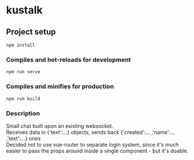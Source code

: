 # kustalk

## Project setup
```
npm install
```

### Compiles and hot-reloads for development
```
npm run serve
```

### Compiles and minifies for production
```
npm run build
```

### Description
Small chat built upon an existing websocket. <br/>
Receives data in {'text':...} objects, sends back {'created':... ,'name':... ,'text':...} ones <br/>
Decided not to use vue-router to separate login system, since it's much easier to pass the props around inside a single component - but it's doable.

